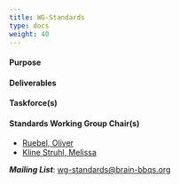 ```yaml
---
title: WG-Standards
type: docs
weight: 40
---
```


#### Purpose

#### Deliverables

#### Taskforce(s)

#### Standards Working Group Chair(s)
- [Ruebel, Oliver](oruebel@lbl.gov)
- [Kline Struhl, Melissa](mekline@mit.edu)

**_Mailing List_**: wg-standards@brain-bbqs.org